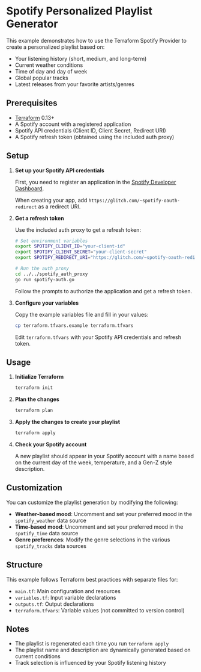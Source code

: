 # Spotify Personalized Playlist Generator

This example demonstrates how to use the Terraform Spotify Provider to create a personalized playlist based on:

- Your listening history (short, medium, and long-term)
- Current weather conditions
- Time of day and day of week
- Global popular tracks
- Latest releases from your favorite artists/genres

## Prerequisites

- [Terraform](https://www.terraform.io/downloads.html) 0.13+
- A Spotify account with a registered application
- Spotify API credentials (Client ID, Client Secret, Redirect URI)
- A Spotify refresh token (obtained using the included auth proxy)

## Setup

1. **Set up your Spotify API credentials**

   First, you need to register an application in the [Spotify Developer Dashboard](https://developer.spotify.com/dashboard/applications).
   
   When creating your app, add `https://glitch.com/~spotify-oauth-redirect` as a redirect URI.

2. **Get a refresh token**

   Use the included auth proxy to get a refresh token:

   ```bash
   # Set environment variables
   export SPOTIFY_CLIENT_ID="your-client-id"
   export SPOTIFY_CLIENT_SECRET="your-client-secret"
   export SPOTIFY_REDIRECT_URI="https://glitch.com/~spotify-oauth-redirect"
   
   # Run the auth proxy
   cd ../../spotify_auth_proxy
   go run spotify-auth.go
   ```

   Follow the prompts to authorize the application and get a refresh token.

3. **Configure your variables**

   Copy the example variables file and fill in your values:

   ```bash
   cp terraform.tfvars.example terraform.tfvars
   ```

   Edit `terraform.tfvars` with your Spotify API credentials and refresh token.

## Usage

1. **Initialize Terraform**

   ```bash
   terraform init
   ```

2. **Plan the changes**

   ```bash
   terraform plan
   ```

3. **Apply the changes to create your playlist**

   ```bash
   terraform apply
   ```

4. **Check your Spotify account**

   A new playlist should appear in your Spotify account with a name based on the current day of the week, temperature, and a Gen-Z style description.

## Customization

You can customize the playlist generation by modifying the following:

- **Weather-based mood**: Uncomment and set your preferred mood in the `spotify_weather` data source
- **Time-based mood**: Uncomment and set your preferred mood in the `spotify_time` data source
- **Genre preferences**: Modify the genre selections in the various `spotify_tracks` data sources

## Structure

This example follows Terraform best practices with separate files for:

- `main.tf`: Main configuration and resources
- `variables.tf`: Input variable declarations
- `outputs.tf`: Output declarations
- `terraform.tfvars`: Variable values (not committed to version control)

## Notes

- The playlist is regenerated each time you run `terraform apply`
- The playlist name and description are dynamically generated based on current conditions
- Track selection is influenced by your Spotify listening history